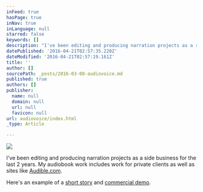 ```yaml
---
inFeed: true
hasPage: true
inNav: true
inLanguage: null
starred: false
keywords: []
description: "I've been editing and producing narration projects as a side business for the last 2 years. My audiobook work includes work for private clients as well as sites like Audible.com."
datePublished: '2016-04-21T02:57:35.220Z'
dateModified: '2016-04-21T02:57:19.161Z'
title: ''
author: []
sourcePath: _posts/2016-03-08-audiovoice.md
published: true
authors: []
publisher:
  name: null
  domain: null
  url: null
  favicon: null
url: audiovoice/index.html
_type: Article

---
```

![](https://the-grid-user-content.s3-us-west-2.amazonaws.com/49b0f660-2753-47cc-bd5d-202bb2d90cfa.png)

I've been editing and producing narration projects as a side business for the last 2 years. My audiobook work includes work for private clients as well as sites like [Audible.com][0].

Here's an example of a [short story][1] and [commercial demo][2].

[0]: http://www.audible.com/search/ref=a_search_c4_1_1_1_srNarr?searchNarrator=Mark+Schenker&qid=1461206517&sr=1-1
[1]: https://soundcloud.com/mschenker/a-love-story
[2]: https://soundcloud.com/mschenker/mark-voice-demo